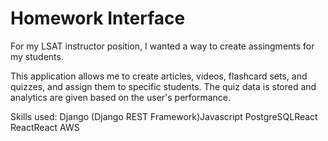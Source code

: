 # Homework Interface

For my LSAT instructor position, I wanted a way to create assingments for my students.

This application allows me to create articles, videos, flashcard sets, and quizzes, and assign them to specific students. The quiz data is stored and analytics are given based on the user's performance.

Skills used:
Django (Django REST Framework)Javascript
PostgreSQLReact
ReactReact
AWS
